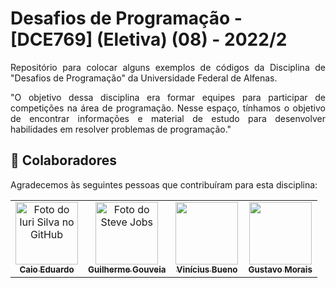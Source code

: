 # Desafios de Programação - [DCE769] (Eletiva) (08) - 2022/2

  <p align="justify"> Repositório para colocar alguns exemplos de códigos da Disciplina de "Desafios de Programação" da Universidade Federal de Alfenas. </p>

  <p align="justify"> "O objetivo dessa disciplina era formar equipes para participar de competições na área de programação. Nesse espaço, tínhamos o objetivo de encontrar informações e material de estudo para desenvolver habilidades em resolver problemas de programação." </p

*******
  
## 🤝 Colaboradores
   
Agradecemos às seguintes pessoas que contribuíram para esta disciplina:

<table>
  <tr>
    <td align="center">
      <a href="#">
        <img width=100 src="https://avatars.githubusercontent.com/u/87735654?v=4" width="100px;" alt="Foto do Iuri Silva no GitHub"/><br>
        <sub>
          <b>Caio Eduardo</b>
        </sub>
      </a>
    </td>
    <td align="center">
          <a href="https://github.com/GuilhermeAGouveia">
            <img width=100 src="https://avatars.githubusercontent.com/u/81968354?v=4" width="100px;" alt="Foto do Steve Jobs"/><br>
            <sub>
              <b>Guilherme Gouveia</b>
            </sub>
          </a>
        </td>
        <td align="center">
          <a href="https://github.com/ViniciusBastoss">
            <img width=100 src="https://avatars.githubusercontent.com/u/117671262?v=4"/><br>
            <sub>
              <b>Vinícius Bueno</b>
            </sub>
          </a>
        </td>
        <td align="center">
          <a href="https://github.com/gustavo1902">
            <img width=100 src="https://avatars.githubusercontent.com/u/101591580?v=4"/><br>
            <sub>
              <b>Gustavo Morais</b>
            </sub>
          </a>
        </td>
  </tr>
</table>
